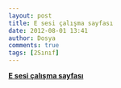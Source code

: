 ```yaml
---
layout: post
title: E sesi çalışma sayfası
date: 2012-08-01 13:41
author: Dosya
comments: true
tags: [2Sınıf]
---
```

<a href="http://egitimvaktim.com/files/io/e_2013.rar"><strong>E sesi çalışma sayfası</strong></a>

